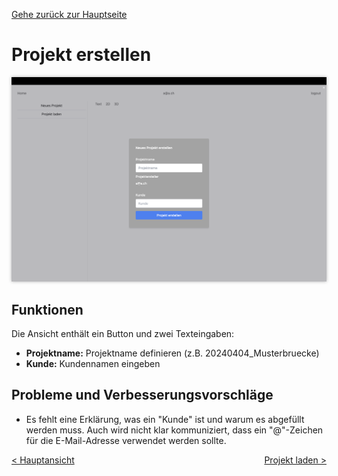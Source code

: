[Gehe zurück zur Hauptseite](index.html)

# Projekt erstellen

<img src="screenshots/create_project.png" alt="Projekt-erstellen" style="max-width: 100%; box-shadow: 0 0 5px rgba(0, 0, 0, 0.3);">

## Funktionen

Die Ansicht enthält ein Button und zwei Texteingaben:

- **Projektname:** Projektname definieren (z.B. 20240404_Musterbruecke)
- **Kunde:** Kundennamen eingeben

## Probleme und Verbesserungsvorschläge

- Es fehlt eine Erklärung, was ein "Kunde" ist und warum es abgefüllt werden muss. Auch wird nicht klar kommuniziert, dass ein "@"-Zeichen für die E-Mail-Adresse verwendet werden sollte.

<div style="text-align: left; float: left;"><a href="main_view.html">< Hauptansicht</a></div>
<div style="text-align: right; float: right;"><a href="load_project.html">Projekt laden ></a></div>
